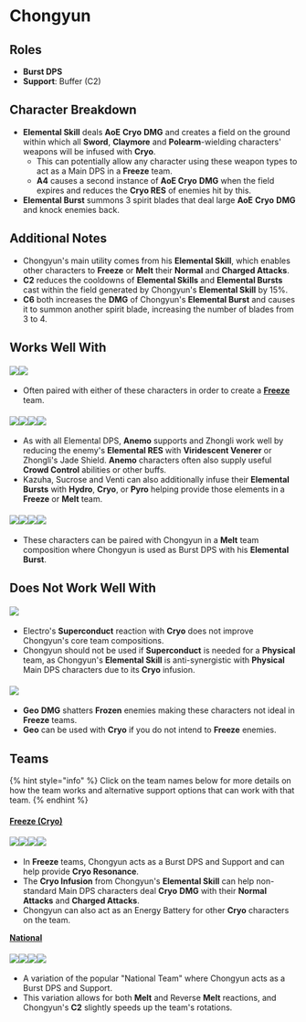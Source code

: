 # Chongyun

## Roles

* **Burst DPS**
* **Support**: Buffer (C2)

## Character Breakdown

* **Elemental Skill** deals **AoE** **Cryo** **DMG** and creates a field on the ground within which all **Sword**, **Claymore** and **Polearm**-wielding characters' weapons will be infused with **Cryo**.
  * This can potentially allow any character using these weapon types to act as a Main DPS in a **Freeze** team.
  * **A4** causes a second instance of **AoE Cryo** **DMG** when the field expires and reduces the **Cryo RES** of enemies hit by this.
* **Elemental Burst** summons 3 spirit blades that deal large **AoE** **Cryo** **DMG** and knock enemies back.

## **Additional Notes**

* Chongyun's main utility comes from his **Elemental Skill**, which enables other characters to **Freeze** or **Melt** their **Normal** and **Charged Attacks**.
* **C2** reduces the cooldowns of **Elemental Skills** and **Elemental Bursts** cast within the field generated by Chongyun's **Elemental Skill** by 15%.
* **C6** both increases the **DMG** of Chongyun's **Elemental Burst** and causes it to summon another spirit blade, increasing the number of blades from 3 to 4.

## Works Well With

#### ![](../../.gitbook/assets/ui\_avataricon\_mona.png)![](../../.gitbook/assets/ui\_avataricon\_xingqiu.png)

* Often paired with either of these characters in order to create a [**Freeze** ](../../teams/freeze.md)team.

#### ![](../../.gitbook/assets/ui\_avataricon\_kazuha.png)![](../../.gitbook/assets/ui\_avataricon\_sucrose.png)![](../../.gitbook/assets/ui\_avataricon\_venti.png)![](../../.gitbook/assets/ui\_avataricon\_zhongli.png)

* As with all Elemental DPS, **Anemo** supports and Zhongli work well by reducing the enemy's **Elemental RES** with **Viridescent Venerer** or Zhongli's Jade Shield. **Anemo** characters often also supply useful **Crowd Control** abilities or other buffs.
* Kazuha, Sucrose and Venti can also additionally infuse their **Elemental Bursts** with **Hydro**, **Cryo**, or **Pyro** helping provide those elements in a **Freeze** or **Melt** team.

#### ![](../../.gitbook/assets/ui\_avataricon\_bennett.png)![](../../.gitbook/assets/ui\_avataricon\_klee.png)![](../../.gitbook/assets/ui\_avataricon\_xiangling.png)![](../../.gitbook/assets/ui\_avataricon\_yanfei.png)

* These characters can be paired with Chongyun in a **Melt** team composition where Chongyun is used as Burst DPS with his **Elemental Burst**.

## Does Not Work Well With

#### ![](../../.gitbook/assets/element\_electro.webp)

* Electro's **Superconduct** reaction with **Cryo** does not improve Chongyun's core team compositions.
* Chongyun should not be used if **Superconduct** is needed for a **Physical** team, as Chongyun's **Elemental Skill** is anti-synergistic with **Physical** Main DPS characters due to its **Cryo** infusion.

#### ![](../../.gitbook/assets/element\_geo.webp)

* **Geo** **DMG** shatters **Frozen** enemies making these characters not ideal in **Freeze** teams.
* **Geo** can be used with **Cryo** if you do not intend to **Freeze** enemies.

## Teams

{% hint style="info" %}
Click on the team names below for more details on how the team works and alternative support options that can work with that team.
{% endhint %}

#### [Freeze (Cryo)](../../teams/freeze.md)

#### ![](../../.gitbook/assets/ui\_avataricon\_rosaria.png)![](../../.gitbook/assets/ui\_avataricon\_mona.png)![](../../.gitbook/assets/ui\_avataricon\_chongyun.png)![](../../.gitbook/assets/ui\_avataricon\_kazuha.png)

* In **Freeze** teams, Chongyun acts as a Burst DPS and Support and can help provide **Cryo Resonance**.
* The **Cryo Infusion** from Chongyun's **Elemental Skill** can help non-standard Main DPS characters deal **Cryo** **DMG** with their **Normal Attacks** and **Charged Attacks**.
* Chongyun can also act as an Energy Battery for other **Cryo** characters on the team.

[**National**](../../teams/national.md)

#### ![](../../.gitbook/assets/ui\_avataricon\_xiangling.png)![](../../.gitbook/assets/ui\_avataricon\_xingqiu.png)![](../../.gitbook/assets/ui\_avataricon\_chongyun.png)![](../../.gitbook/assets/ui\_avataricon\_bennett.png)

* A variation of the popular "National Team" where Chongyun acts as a Burst DPS and Support.
* This variation allows for both **Melt** and Reverse **Melt** reactions, and Chongyun's **C2** slightly speeds up the team's rotations.
